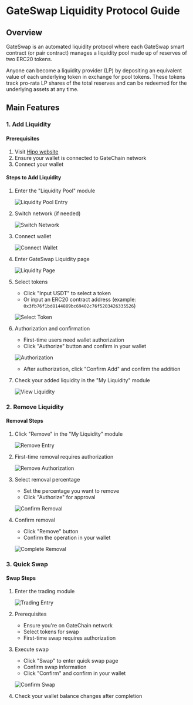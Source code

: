 # GateSwap Liquidity Protocol Guide

## Overview

GateSwap is an automated liquidity protocol where each GateSwap smart contract (or pair contract) manages a liquidity pool made up of reserves of two ERC20 tokens.

Anyone can become a liquidity provider (LP) by depositing an equivalent value of each underlying token in exchange for pool tokens. These tokens track pro-rata LP shares of the total reserves and can be redeemed for the underlying assets at any time.

## Main Features

### 1. Add Liquidity

#### Prerequisites
1. Visit [Hipo website](https://www.hipo.com/zh/)
2. Ensure your wallet is connected to GateChain network
3. Connect your wallet

#### Steps to Add Liquidity
1. Enter the "Liquidity Pool" module

   ![Liquidity Pool Entry](../../.gitbook/assets/images/swap1.png)

2. Switch network (if needed)
   
   ![Switch Network](../../.gitbook/assets/images/swap2.png)

3. Connect wallet

   ![Connect Wallet](../../.gitbook/assets/images/swap3.png)

4. Enter GateSwap Liquidity page

   ![Liquidity Page](../../.gitbook/assets/images/swap5.png)

5. Select tokens
   - Click "Input USDT" to select a token
   - Or input an ERC20 contract address (example: `0x3fb76f1bd8144889bc69402c76f5203426335526`)

   ![Select Token](../../.gitbook/assets/images/swap6.png)

6. Authorization and confirmation
   - First-time users need wallet authorization
   - Click "Authorize" button and confirm in your wallet
   
    ![Authorization](../../.gitbook/assets/images/swap7.png)
   - After authorization, click "Confirm Add" and confirm the addition

7. Check your added liquidity in the "My Liquidity" module
   
   ![View Liquidity](../../.gitbook/assets/images/swap8.png)

### 2. Remove Liquidity

#### Removal Steps
1. Click "Remove" in the "My Liquidity" module

   ![Remove Entry](../../.gitbook/assets/images/swap9.png)

2. First-time removal requires authorization

   ![Remove Authorization](../../.gitbook/assets/images/swap10.png)

3. Select removal percentage
   - Set the percentage you want to remove
   - Click "Authorize" for approval

   ![Confirm Removal](../../.gitbook/assets/images/swap11.png)

4. Confirm removal
   - Click "Remove" button
   - Confirm the operation in your wallet

   ![Complete Removal](../../.gitbook/assets/images/swap12.png)

### 3. Quick Swap

#### Swap Steps
1. Enter the trading module

   ![Trading Entry](../../.gitbook/assets/images/swap13.png)

2. Prerequisites
   - Ensure you're on GateChain network
   - Select tokens for swap
   - First-time swap requires authorization

3. Execute swap
   - Click "Swap" to enter quick swap page
   - Confirm swap information
   - Click "Confirm" and confirm in your wallet

   ![Confirm Swap](../../.gitbook/assets/images/swap14.png)

4. Check your wallet balance changes after completion
